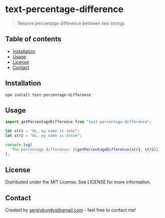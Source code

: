 # text-percentage-difference
> Returns percentage difference between two strings

## Table of contents
* [Installation](#installation)
* [Usage](#usage)
* [License](#license)
* [Contact](#contact)

## Installation
`npm install text-percentage-difference`

## Usage
```js
import getPercentageDifference from "text-percentage-difference";

let str1 = "Hi, my name is John";
let str2 = "Hi, my name is Steve";

console.log(
  `The percentage difference: ${getPercentageDifference(str1, str2)}`
);
```

## License
Distributed under the MIT License. See LICENSE for more information.

## Contact
Created by [sergiykundys@gmail.com](https://mail.google.com/mail/u/0/#inbox)  - feel free to contact me!
